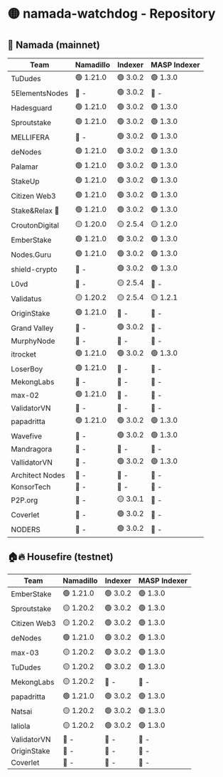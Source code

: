 # 🟡 namada-watchdog - Repository

## 🚀 Namada (mainnet)

| Team | Namadillo | Indexer | MASP Indexer |
|-|-|-|-|
| TuDudes | 🟢 1.21.0 | 🟢 3.0.2 | 🟢 1.3.0 |
| 5ElementsNodes | 🔴 - | 🟢 3.0.2 | 🔴 - |
| Hadesguard | 🟢 1.21.0 | 🟢 3.0.2 | 🟢 1.3.0 |
| Sproutstake | 🟢 1.21.0 | 🟢 3.0.2 | 🟢 1.3.0 |
| MELLIFERA | 🔴 - | 🟢 3.0.2 | 🟢 1.3.0 |
| deNodes | 🟢 1.21.0 | 🟢 3.0.2 | 🟢 1.3.0 |
| Palamar | 🟢 1.21.0 | 🟢 3.0.2 | 🟢 1.3.0 |
| StakeUp | 🟢 1.21.0 | 🟢 3.0.2 | 🟢 1.3.0 |
| Citizen Web3 | 🟢 1.21.0 | 🟢 3.0.2 | 🟢 1.3.0 |
| Stake&Relax 🦥 | 🟢 1.21.0 | 🟢 3.0.2 | 🟢 1.3.0 |
| CroutonDigital | 🟡 1.20.0 | 🟡 2.5.4 | 🟡 1.2.0 |
| EmberStake | 🟢 1.21.0 | 🟢 3.0.2 | 🟢 1.3.0 |
| Nodes.Guru | 🟢 1.21.0 | 🟢 3.0.2 | 🟢 1.3.0 |
| shield-crypto | 🔴 - | 🟢 3.0.2 | 🟢 1.3.0 |
| L0vd | 🔴 - | 🟡 2.5.4 | 🔴 - |
| Validatus | 🟡 1.20.2 | 🟡 2.5.4 | 🟡 1.2.1 |
| OriginStake | 🟢 1.21.0 | 🔴 - | 🔴 - |
| Grand Valley | 🔴 - | 🟢 3.0.2 | 🔴 - |
| MurphyNode | 🔴 - | 🔴 - | 🔴 - |
| itrocket | 🟢 1.21.0 | 🟢 3.0.2 | 🟢 1.3.0 |
| LoserBoy | 🟢 1.21.0 | 🔴 - | 🔴 - |
| MekongLabs | 🔴 - | 🔴 - | 🔴 - |
| max-02 | 🟢 1.21.0 | 🔴 - | 🔴 - |
| ValidatorVN | 🔴 - | 🔴 - | 🔴 - |
| papadritta | 🟢 1.21.0 | 🟢 3.0.2 | 🟢 1.3.0 |
| Wavefive | 🔴 - | 🟢 3.0.2 | 🟢 1.3.0 |
| Mandragora | 🔴 - | 🔴 - | 🔴 - |
| VallidatorVN | 🔴 - | 🟢 3.0.2 | 🟢 1.3.0 |
| Architect Nodes | 🔴 - | 🔴 - | 🔴 - |
| KonsorTech | 🔴 - | 🔴 - | 🔴 - |
| P2P.org | 🔴 - | 🟡 3.0.1 | 🔴 - |
| Coverlet | 🔴 - | 🟢 3.0.2 | 🔴 - |
| NODERS | 🔴 - | 🟢 3.0.2 | 🔴 - |

## 🏠🔥 Housefire (testnet)

| Team | Namadillo | Indexer | MASP Indexer |
|-|-|-|-|
| EmberStake | 🟢 1.21.0 | 🟢 3.0.2 | 🟢 1.3.0 |
| Sproutstake | 🟡 1.20.2 | 🟢 3.0.2 | 🟢 1.3.0 |
| Citizen Web3 | 🟡 1.20.2 | 🟢 3.0.2 | 🟢 1.3.0 |
| deNodes | 🟢 1.21.0 | 🟢 3.0.2 | 🟢 1.3.0 |
| max-03 | 🟡 1.20.2 | 🟢 3.0.2 | 🟢 1.3.0 |
| TuDudes | 🟡 1.20.2 | 🟢 3.0.2 | 🟢 1.3.0 |
| MekongLabs | 🟡 1.20.2 | 🔴 - | 🔴 - |
| papadritta | 🟢 1.21.0 | 🟢 3.0.2 | 🟢 1.3.0 |
| Natsai | 🟡 1.20.2 | 🟢 3.0.2 | 🟢 1.3.0 |
| laliola | 🟡 1.20.2 | 🟢 3.0.2 | 🟢 1.3.0 |
| ValidatorVN | 🔴 - | 🔴 - | 🔴 - |
| OriginStake | 🔴 - | 🔴 - | 🔴 - |
| Coverlet | 🔴 - | 🔴 - | 🔴 - |

